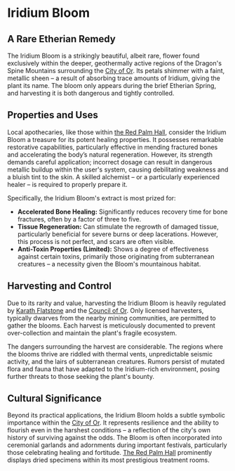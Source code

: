 # Iridium Bloom

## A Rare Etherian Remedy

The Iridium Bloom is a strikingly beautiful, albeit rare, flower found exclusively within the deeper, geothermally active regions of the Dragon's Spine Mountains surrounding the [City of Or](/geography/settlement/city/city-of-or.md). Its petals shimmer with a faint, metallic sheen – a result of absorbing trace amounts of Iridium, giving the plant its name. The bloom only appears during the brief Etherian Spring, and harvesting it is both dangerous and tightly controlled.

## Properties and Uses

Local apothecaries, like those within [the Red Palm Hall](/geography/settlement/city/city-of-or/shop/the-red-palm-hall.md), consider the Iridium Bloom a treasure for its potent healing properties. It possesses remarkable restorative capabilities, particularly effective in mending fractured bones and accelerating the body’s natural regeneration. However, its strength demands careful application; incorrect dosage can result in dangerous metallic buildup within the user's system, causing debilitating weakness and a bluish tint to the skin. A skilled alchemist – or a particularly experienced healer – is required to properly prepare it.

Specifically, the Iridium Bloom's extract is most prized for:

*   **Accelerated Bone Healing:**  Significantly reduces recovery time for bone fractures, often by a factor of three to five.
*   **Tissue Regeneration:**  Can stimulate the regrowth of damaged tissue, particularly beneficial for severe burns or deep lacerations.  However, this process is not perfect, and scars are often visible.
*   **Anti-Toxin Properties (Limited):** Shows a degree of effectiveness against certain toxins, primarily those originating from subterranean creatures – a necessity given the Bloom's mountainous habitat.

## Harvesting and Control

Due to its rarity and value, harvesting the Iridium Bloom is heavily regulated by [Karath Flatstone](/geography/settlement/city/city-of-or/local/karath-flatstone.md) and the [Council of Or](/geography/settlement/city/city-of-or/council-of-or.md). Only licensed harvesters, typically dwarves from the nearby mining communities, are permitted to gather the blooms.  Each harvest is meticulously documented to prevent over-collection and maintain the plant's fragile ecosystem.

The dangers surrounding the harvest are considerable. The regions where the blooms thrive are riddled with thermal vents, unpredictable seismic activity, and the lairs of subterranean creatures. Rumors persist of mutated flora and fauna that have adapted to the Iridium-rich environment, posing further threats to those seeking the plant's bounty.

## Cultural Significance

Beyond its practical applications, the Iridium Bloom holds a subtle symbolic importance within the [City of Or](/geography/settlement/city/city-of-or.md). It represents resilience and the ability to flourish even in the harshest conditions – a reflection of the city's own history of surviving against the odds. The Bloom is often incorporated into ceremonial garlands and adornments during important festivals, particularly those celebrating healing and fortitude.  [The Red Palm Hall](/geography/settlement/city/city-of-or/shop/the-red-palm-hall.md) prominently displays dried specimens within its most prestigious treatment rooms.
